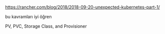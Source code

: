 https://rancher.com/blog/2018/2018-09-20-unexpected-kubernetes-part-1/

bu kavramları iyi öğren

PV, PVC, Storage Class, and Provisioner

